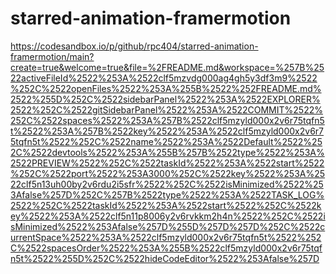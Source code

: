 # starred-animation-framermotion

https://codesandbox.io/p/github/rpc404/starred-animation-framermotion/main?create=true&welcome=true&file=%2FREADME.md&workspace=%257B%2522activeFileId%2522%253A%2522clf5mzvdg000ag4gh5y3df3m9%2522%252C%2522openFiles%2522%253A%255B%2522%252FREADME.md%2522%255D%252C%2522sidebarPanel%2522%253A%2522EXPLORER%2522%252C%2522gitSidebarPanel%2522%253A%2522COMMIT%2522%252C%2522spaces%2522%253A%257B%2522clf5mzyld000x2v6r75tqfn5t%2522%253A%257B%2522key%2522%253A%2522clf5mzyld000x2v6r75tqfn5t%2522%252C%2522name%2522%253A%2522Default%2522%252C%2522devtools%2522%253A%255B%257B%2522type%2522%253A%2522PREVIEW%2522%252C%2522taskId%2522%253A%2522start%2522%252C%2522port%2522%253A3000%252C%2522key%2522%253A%2522clf5n13uh00by2v6rdu2i5sfr%2522%252C%2522isMinimized%2522%253Afalse%257D%252C%257B%2522type%2522%253A%2522TASK_LOG%2522%252C%2522taskId%2522%253A%2522start%2522%252C%2522key%2522%253A%2522clf5n11p8006y2v6rvkkm2h4n%2522%252C%2522isMinimized%2522%253Afalse%257D%255D%257D%257D%252C%2522currentSpace%2522%253A%2522clf5mzyld000x2v6r75tqfn5t%2522%252C%2522spacesOrder%2522%253A%255B%2522clf5mzyld000x2v6r75tqfn5t%2522%255D%252C%2522hideCodeEditor%2522%253Afalse%257D
